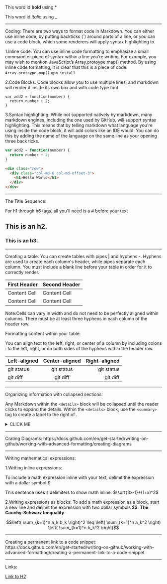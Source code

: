 This word id **bold** using *

This word id _italic_ using _
<hr>

Coding:
There are two ways to format code in Markdown. You can either use inline code, by putting backticks (`) around parts of a line, or you can use a code block, which some renderers will apply syntax highlighting to.

1.Inline code:
You can use inline code formatting to emphasize a small command or piece of syntax within a line you’re writing.
For example, you may wish to mention JavaScript’s Array.protoype.map() method. By using inline code formatting, it is clear that this is a piece of code.
`Array.protoype.map()`
`npm install`

2.Code Blocks:
Code blocks allow you to use multiple lines, and markdown will render it inside its own box and with code type font.
```
var add2 = function(number) {
  return number + 2;
}
```


3.Syntax highlighting:
While not supported natively by markdown, many markdown engines, including the one used by GitHub, will support syntax highlighting. This means that by telling markdown what language you're using inside the code block, it will add colors like an IDE would.
You can do this by adding the name of the language on the same line as your opening three back ticks. 
```js
var add2 = function(number) {
  return number + 2;
}
```

```html
<div class="row">
  <div class="col-md-6 col-md-offset-3">
    <h1>Hello World</h1>
  </div>
</div>
```
<hr>
The Title Sequence:

For h1 through h6 tags, all you'll need is a # before your text

## This is an h2.
### This is an h3.

<hr>
Creating a table:
You can create tables with pipes | and hyphens -. Hyphens are used to create each column's header, while pipes separate each column. You must include a blank line before your table in order for it to correctly render.

| First Header  | Second Header |
| ------------- | ------------- |
| Content Cell  | Content Cell  |
| Content Cell  | Content Cell  |

Note:Cells can vary in width and do not need to be perfectly aligned within columns. There must be at least three hyphens in each column of the header row.

Formatting content within your table:

You can align text to the left, right, or center of a column by including colons : to the left, right, or on both sides of the hyphens within the header row.

| Left-aligned | Center-aligned | Right-aligned |
| :---         |     :---:      |          ---: |
| git status   | git status     | git status    |
| git diff     | git diff       | git diff      |

<hr>

Organizing information with collapsed sections:

Any Markdown within the `<details>` block will be collapsed until the reader clicks  to expand the details. Within the `<details>` block, use the `<summary>` tag to create a label to the right of .
  
<details><summary>CLICK ME</summary>
<p>

#### We can hide anything, even code!

```ruby
   puts "Hello World"
```

</p>
</details>

<hr>
Crating Diagrams:
https://docs.github.com/en/get-started/writing-on-github/working-with-advanced-formatting/creating-diagrams

<hr>

Writing mathematical expressions:

1.Writing inline expressions:

To include a math expression inline with your text, delimit the expression with a dollar symbol $.

This sentence uses `$` delimiters to show math inline:  $\sqrt{3x-1}+(1+x)^2$


2.Writing expressions as blocks:
To add a math expression as a block, start a new line and delimit the expression with two dollar symbols $$.
**The Cauchy-Schwarz Inequality**

$$\left( \sum_{k=1}^n a_k b_k \right)^2 \leq \left( \sum_{k=1}^n a_k^2 \right) \left( \sum_{k=1}^n b_k^2 \right)$$

<hr>
Creating a permanent link to a code snippet:
https://docs.github.com/en/get-started/writing-on-github/working-with-advanced-formatting/creating-a-permanent-link-to-a-code-snippet

<hr>
Links:

[Link to H2](https://github.com/BasmaElhoseny01/Git-and-Github-commands/new/master#this-is-an-h2)

